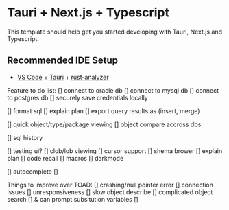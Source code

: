 # Tauri + Next.js + Typescript

This template should help get you started developing with Tauri, Next.js and Typescript.

## Recommended IDE Setup

- [VS Code](https://code.visualstudio.com/) + [Tauri](https://marketplace.visualstudio.com/items?itemName=tauri-apps.tauri-vscode) + [rust-analyzer](https://marketplace.visualstudio.com/items?itemName=rust-lang.rust-analyzer)

Feature to do list:
[] connect to oracle db
[] connect to mysql db
[] connect to postgres db
[] securely save credentials locally

[] format sql 
[] explain plan
[] export query results as (insert, merge)

[] quick object/type/package viewing
[] object compare accross dbs

[] sql history

[] testing ui?
[] clob/lob viewing
[] cursor support
[] shema brower
[] explain plan
[] code recall
[] macros
[] darkmode

[] autocomplete
[] 

Things to improve over TOAD:
[] crashing/null pointer error
[] connection issues
[] unresponsiveness
[] slow object describe
[] complicated object search
[] & can prompt subsitution variables
[] 